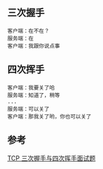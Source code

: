 
## 三次握手

```
客户端：在不在？
服务端：在
客户端：我跟你说点事
```

## 四次挥手

```
客户端：我要关了哈
服务端：知道了，稍等
...
服务端：可以关了
客户端：那我关了哟，你也可以关了
```

## 参考

[TCP 三次握手与四次挥手面试题](https://www.xiaolincoding.com/network/3_tcp/tcp_interview.html#tcp-%E5%9F%BA%E6%9C%AC%E8%AE%A4%E8%AF%86)